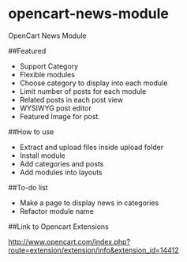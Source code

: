 opencart-news-module
====================

OpenCart News Module

##Featured
- Support Category
- Flexible modules
- Choose category to display into each module
- Limit number of posts for each module
- Related posts in each post view
- WYSIWYG post editor
- Featured Image for post.

##How to use
- Extract and upload files inside upload folder
- Install module
- Add categories and posts
- Add modules into layouts

##To-do list
- Make a page to display news in categories
- Refactor module name

##Link to Opencart Extensions

http://www.opencart.com/index.php?route=extension/extension/info&extension_id=14412
